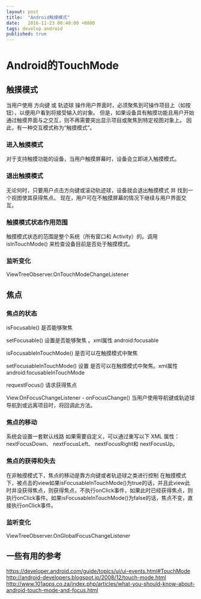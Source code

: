 ```yaml
---
layout: post
title:  "Android触摸模式"
date:   2016-11-23 00:40:00 +0800
tags: develop android
published: true
---
```

# Android的TouchMode

## 触摸模式

当用户使用 方向键 或 轨迹球 操作用户界面时，必须聚焦到可操作项目上（如按钮），以便用户看到将接受输入的对象。 但是，如果设备具有触摸功能且用户开始通过触摸界面与之交互，则不再需要突出显示项目或聚焦到特定视图对象上。 因此，有一种交互模式称为“触摸模式”。

### 进入触摸模式

对于支持触摸功能的设备，当用户触摸屏幕时，设备会立即进入触摸模式。

### 退出触摸模式

无论何时，只要用户点击方向键或滚动轨迹球，设备就会退出触摸模式 并 找到一个视图使其获得焦点。 现在，用户可在不触摸屏幕的情况下继续与用户界面交互。

### 触摸模式状态作用范围

触摸模式状态的范围是整个系统（所有窗口和 Activity）的。调用 isInTouchMode() 来检查设备目前是否处于触摸模式。

### 监听变化

ViewTreeObserver.OnTouchModeChangeListener

## 焦点

### 焦点的状态

isFocusable()  是否能够聚焦

setFocusable() 设置是否能够聚焦 。xml属性 android:focusable

isFocusableInTouchMode() 是否可以在触摸模式中聚焦

setFocusableInTouchMode() 设置 是否可以在触摸模式中聚焦。xml属性 android:focusableInTouchMode

requestFocus() 请求获得焦点

View.OnFocusChangeListener - onFocusChange()  当用户使用导航键或轨迹球导航到或远离项目时，将回调此方法。

### 焦点的移动

系统会设置一套默认线路
如果需要自定义，可以通过重写以下 XML 属性： nextFocusDown、 nextFocusLeft、 nextFocusRight和 nextFocusUp。

### 焦点的获得和失去

在非触摸模式下，焦点的移动是靠方向键或者轨迹球之类进行控制
在触摸模式下，被点击的view如果isFocusableInTouchMode()为true的话，并且此view此时并没获得焦点，则获得焦点，不执行onClick事件，如果此时已经获得焦点，则执行onClick事件。如果isFocusableInTouchMode()为false的话，焦点不变，直接执行onClick事件。

### 监听变化

ViewTreeObserver.OnGlobalFocusChangeListener

## 一些有用的参考

https://developer.android.com/guide/topics/ui/ui-events.html#TouchMode
http://android-developers.blogspot.jp/2008/12/touch-mode.html
http://www.101apps.co.za/index.php/articles/what-you-should-know-about-android-touch-mode-and-focus.html
 